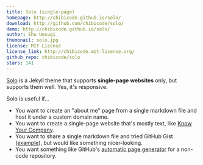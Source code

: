 ```yaml
---
title: Solo (single-page)
homepage: http://chibicode.github.io/solo/
download: http://github.com/chibicode/solo/
demo: http://chibicode.github.io/solo/
author: Shu Uesugi
thumbnail: solo.jpg
license: MIT License
license_link: http://chibicode.mit-license.org/
github_repo: chibicode/solo
stars: 141
---
```


[Solo](http://chibicode.github.io/solo) is a Jekyll theme that supports
**single-page websites** only, but supports them well. Yes, it's
responsive.

Solo is useful if...

* You want to create an "about me" page from a single markdown file and
  host it under a custom domain name.
* You want to create a single-page website that's mostly text, like
  [Know Your Company](https://knowyourcompany.com/).
* You want to share a single markdown file and tried GitHub Gist
  ([example](https://gist.github.com/dypsilon/5819504)), but would like
  something nicer-looking.
* You want something like GitHub's [automatic page
  generator](http://pages.github.com/) for a non-code repository.
